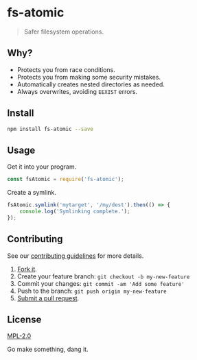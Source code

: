 # fs-atomic

> Safer filesystem operations.

## Why?

 - Protects you from race conditions.
 - Protects you from making some security mistakes.
 - Automatically creates nested directories as needed.
 - Always overwrites, avoiding `EEXIST` errors.

## Install

````sh
npm install fs-atomic --save
````

## Usage

Get it into your program.
````javascript
const fsAtomic = require('fs-atomic');
````

Create a symlink.
````javascript
fsAtomic.symlink('mytarget', '/my/dest').then(() => {
    console.log('Symlinking complete.');
});
````

## Contributing
See our [contributing guidelines](https://github.com/sholladay/fs-atomic/blob/master/CONTRIBUTING.md "The guidelines for being involved in this project.") for more details.

1. [Fork it](https://github.com/sholladay/fs-atomic/fork).
2. Create your feature branch: `git checkout -b my-new-feature`
3. Commit your changes: `git commit -am 'Add some feature'`
4. Push to the branch: `git push origin my-new-feature`
5. [Submit a pull request](https://github.com/sholladay/fs-atomic/compare "Submit code to this repo now for review.").

## License
[MPL-2.0](https://github.com/sholladay/fs-atomic/blob/master/LICENSE "The license for fs-atomic.")

Go make something, dang it.
